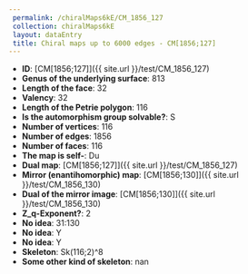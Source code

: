 ```yaml
--- 
 permalink: /chiralMaps6kE/CM_1856_127 
 collection: chiralMaps6kE
 layout: dataEntry
 title: Chiral maps up to 6000 edges - CM[1856;127]
---
```


- **ID**: [CM[1856;127]]({{ site.url }}/test/CM_1856_127)
- **Genus of the underlying surface**: 813
- **Length of the face**: 32
- **Valency**: 32
- **Length of the Petrie polygon**: 116
- **Is the automorphism group solvable?**: S
- **Number of vertices**: 116
- **Number of edges**: 1856
- **Number of faces**: 116
- **The map is self-**: Du
- **Dual map**: [CM[1856;127]]({{ site.url }}/test/CM_1856_127)
- **Mirror (enantihomorphic) map**: [CM[1856;130]]({{ site.url }}/test/CM_1856_130)
- **Dual of the mirror image**: [CM[1856;130]]({{ site.url }}/test/CM_1856_130)
- **Z_q-Exponent?**: 2
- **No idea**:  31:130
- **No idea**: Y
- **No idea**: Y
- **Skeleton**: Sk(116;2)^8
- **Some other kind of skeleton**: nan
